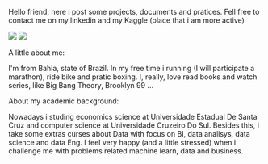 Hello friend, here i post some projects, documents and pratices. Fell free to contact me on my linkedin and my Kaggle (place that i am more active)


[<img src="https://img.shields.io/badge/LinkedIn-0077B5?style=for-the-badge&logo=linkedin&logoColor=white" />](https://www.linkedin.com/in/joaomouras/)
[<img src="https://user-images.githubusercontent.com/79487602/144090737-7f911ece-2cab-4080-95f7-e6e140d8d6f3.png" />](https://www.kaggle.com/joaomouras)


A little about me:

I'm from Bahia, state of Brazil. In my free time i running (I will participate a marathon), ride bike and pratic boxing.
I, really, love read books and watch series, like Big Bang Theory, Brooklyn 99 ...

About my academic background:

Nowadays i studing economics science at Universidade Estadual De Santa Cruz and computer science at Universidade Cruzeiro Do Sul. Besides this, i take some extras curses about Data with focus on BI, data analisys, data science and data Eng.
I feel very happy (and a little stressed) when i challenge me with problems related machine learn, data and business.
